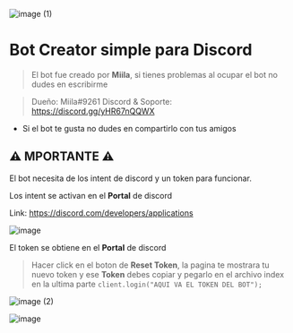 ![image (1)](https://user-images.githubusercontent.com/116461642/211117446-75e59dc8-bc60-489a-979e-36d0277869d5.png)


#  Bot **Creator** simple para **Discord** 
> El bot fue creado por **Miila**, si tienes problemas al ocupar el bot no dudes en escribirme

> Dueño: Miila#9261
> Discord & Soporte: https://discord.gg/yHR67nQQWX

* Si el bot te gusta no dudes en compartirlo con tus amigos

## ⚠️ MPORTANTE ⚠️
El bot necesita de los intent de discord y un token para funcionar.

Los intent se activan en el **Portal** de discord

Link: https://discord.com/developers/applications

![image](https://user-images.githubusercontent.com/116461642/211118041-fa5ec72c-1011-4ce2-b034-22007dd8362e.png)

El token se obtiene en el **Portal** de discord

 > Hacer click en el boton de **Reset Token**, la pagina te mostrara tu nuevo token y ese **Token** debes copiar y pegarlo en el archivo index en la ultima parte `client.login("AQUI VA EL TOKEN DEL BOT");`

 ![image (2)](https://user-images.githubusercontent.com/116461642/211118605-7044b3e3-b8b9-433b-8a92-b035426a6fcf.png)

 ![image](https://user-images.githubusercontent.com/116461642/211118181-7698e928-f3af-408a-8640-d674b97f8dff.png)



